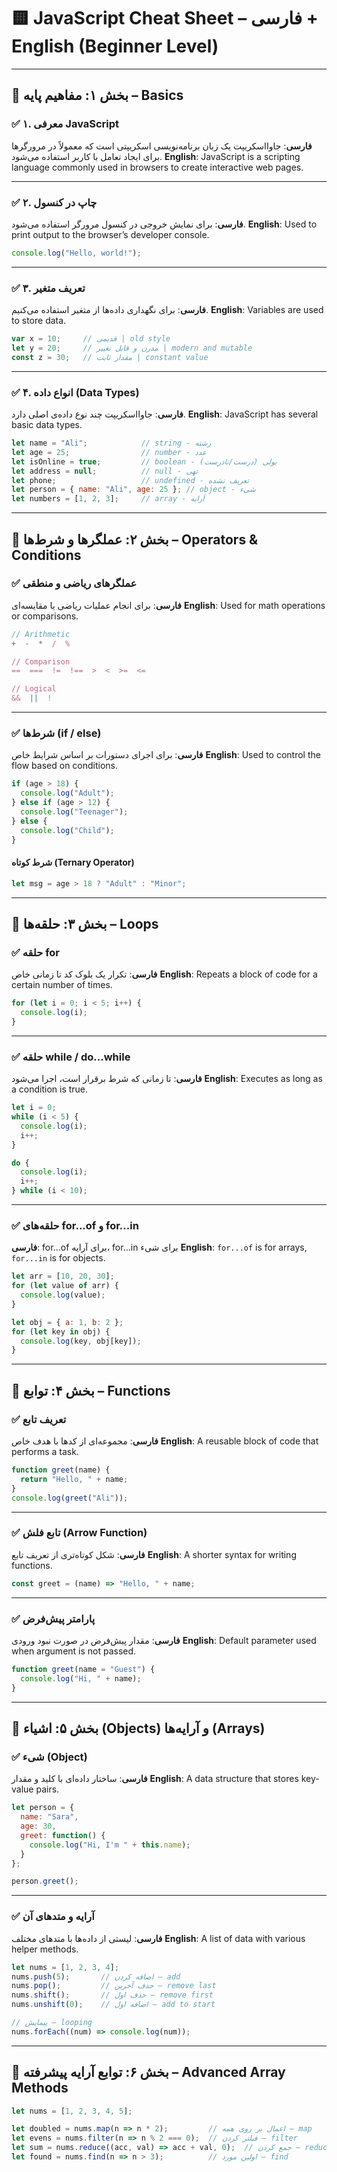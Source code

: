 # 🟨 JavaScript Cheat Sheet – فارسی + English (Beginner Level)

---

## 🧱 بخش ۱: مفاهیم پایه – Basics

### ✅ ۱. معرفی JavaScript

**فارسی**: جاوااسکریپت یک زبان برنامه‌نویسی اسکریپتی است که معمولاً در مرورگرها برای ایجاد تعامل با کاربر استفاده می‌شود.
**English**: JavaScript is a scripting language commonly used in browsers to create interactive web pages.

---

### ✅ ۲. چاپ در کنسول

**فارسی**: برای نمایش خروجی در کنسول مرورگر استفاده می‌شود.
**English**: Used to print output to the browser’s developer console.

```js
console.log("Hello, world!");
```

---

### ✅ ۳. تعریف متغیر

**فارسی**: برای نگهداری داده‌ها از متغیر استفاده می‌کنیم.
**English**: Variables are used to store data.

```js
var x = 10;     // قدیمی | old style
let y = 20;     // مدرن و قابل تغییر | modern and mutable
const z = 30;   // مقدار ثابت | constant value
```

---

### ✅ ۴. انواع داده (Data Types)

**فارسی**: جاوااسکریپت چند نوع داده‌ی اصلی دارد.
**English**: JavaScript has several basic data types.

```js
let name = "Ali";            // string - رشته
let age = 25;                // number - عدد
let isOnline = true;         // boolean - بولی (درست/نادرست)
let address = null;          // null - تهی
let phone;                   // undefined - تعریف نشده
let person = { name: "Ali", age: 25 }; // object - شیء
let numbers = [1, 2, 3];     // array - آرایه
```

---

## 🔁 بخش ۲: عملگرها و شرط‌ها – Operators & Conditions

### ✅ عملگرهای ریاضی و منطقی

**فارسی**: برای انجام عملیات ریاضی یا مقایسه‌ای
**English**: Used for math operations or comparisons.

```js
// Arithmetic
+  -  *  /  % 

// Comparison
==  ===  !=  !==  >  <  >=  <=

// Logical
&&  ||  !
```

---

### ✅ شرط‌ها (if / else)

**فارسی**: برای اجرای دستورات بر اساس شرایط خاص
**English**: Used to control the flow based on conditions.

```js
if (age > 18) {
  console.log("Adult");
} else if (age > 12) {
  console.log("Teenager");
} else {
  console.log("Child");
}
```

#### شرط کوتاه (Ternary Operator)

```js
let msg = age > 18 ? "Adult" : "Minor";
```

---

## 🔄 بخش ۳: حلقه‌ها – Loops

### ✅ حلقه for

**فارسی**: تکرار یک بلوک کد تا زمانی خاص
**English**: Repeats a block of code for a certain number of times.

```js
for (let i = 0; i < 5; i++) {
  console.log(i);
}
```

---

### ✅ حلقه while / do...while

**فارسی**: تا زمانی که شرط برقرار است، اجرا می‌شود
**English**: Executes as long as a condition is true.

```js
let i = 0;
while (i < 5) {
  console.log(i);
  i++;
}

do {
  console.log(i);
  i++;
} while (i < 10);
```

---

### ✅ حلقه‌های for...of و for...in

**فارسی**: for...of برای آرایه، for...in برای شیء
**English**: `for...of` is for arrays, `for...in` is for objects.

```js
let arr = [10, 20, 30];
for (let value of arr) {
  console.log(value);
}

let obj = { a: 1, b: 2 };
for (let key in obj) {
  console.log(key, obj[key]);
}
```

---

## 🧰 بخش ۴: توابع – Functions

### ✅ تعریف تابع

**فارسی**: مجموعه‌ای از کدها با هدف خاص
**English**: A reusable block of code that performs a task.

```js
function greet(name) {
  return "Hello, " + name;
}
console.log(greet("Ali"));
```

---

### ✅ تابع فلش (Arrow Function)

**فارسی**: شکل کوتاه‌تری از تعریف تابع
**English**: A shorter syntax for writing functions.

```js
const greet = (name) => "Hello, " + name;
```

---

### ✅ پارامتر پیش‌فرض

**فارسی**: مقدار پیش‌فرض در صورت نبود ورودی
**English**: Default parameter used when argument is not passed.

```js
function greet(name = "Guest") {
  console.log("Hi, " + name);
}
```

---

## 🧱 بخش ۵: اشیاء (Objects) و آرایه‌ها (Arrays)

### ✅ شیء (Object)

**فارسی**: ساختار داده‌ای با کلید و مقدار
**English**: A data structure that stores key-value pairs.

```js
let person = {
  name: "Sara",
  age: 30,
  greet: function() {
    console.log("Hi, I'm " + this.name);
  }
};

person.greet();
```

---

### ✅ آرایه و متدهای آن

**فارسی**: لیستی از داده‌ها با متدهای مختلف
**English**: A list of data with various helper methods.

```js
let nums = [1, 2, 3, 4];
nums.push(5);       // اضافه کردن – add
nums.pop();         // حذف آخرین – remove last
nums.shift();       // حذف اول – remove first
nums.unshift(0);    // اضافه اول – add to start

// پیمایش – looping
nums.forEach((num) => console.log(num));
```

---

## 🔄 بخش ۶: توابع آرایه پیشرفته – Advanced Array Methods

```js
let nums = [1, 2, 3, 4, 5];

let doubled = nums.map(n => n * 2);         // اعمال بر روی همه – map
let evens = nums.filter(n => n % 2 === 0);  // فیلتر کردن – filter
let sum = nums.reduce((acc, val) => acc + val, 0);  // جمع کردن – reduce
let found = nums.find(n => n > 3);          // اولین مورد – find
```